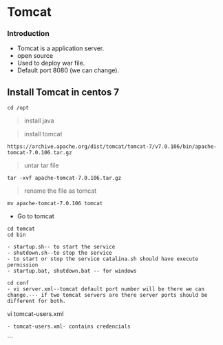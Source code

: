 # Tomcat
### Introduction
- Tomcat is a application server.
- open source
- Used to deploy war file.
- Default port 8080 (we can change).

## Install Tomcat in centos 7

```
cd /opt
```

> install java

> install tomcat

```
https://archive.apache.org/dist/tomcat/tomcat-7/v7.0.106/bin/apache-tomcat-7.0.106.tar.gz
```
> untar tar file
```
tar -xvf apache-tomcat-7.0.106.tar.gz
```
> rename the file as tomcat
```
mv apache-tomcat-7.0.106 tomcat
```
- Go to tomcat
```
cd tomcat
cd bin

- startup.sh-- to start the service
- shutdown.sh--to stop the service
- to start or stop the service catalina.sh should have execute permission
- startup.bat, shutdown.bat -- for windows
```

```
cd conf
- vi server.xml--tomcat default port number will be there we can change.--- if two tomcat servers are there server ports should be different for both.
```
vi tomcat-users.xml
```
- tomcat-users.xml- contains credencials
```
<role rolename="manager-gui"/>
<role rolename="manager-script"/>
<role rolename="manager-jmx"/>
<role rolename="manager-status"/>   
<role rolename="admin-gui"/>
<role rolename="admin-script"/>

<user username="tomcat" password="tomcat" roles="manager-gui, admin-gui, manager-status,manager-script,manager-jmx,admin-script"/>
```

